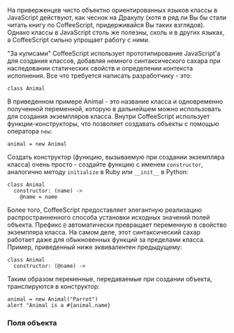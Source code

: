 На приверженцев чисто объектно ориентированных языков классы в JavaScript действуют, как чеснок на Дракулу (хотя в ряд ли Вы бы стали читать книгу по CoffeeScript, придерживайся Вы таких взглядов). Однако классы в JavaScript столь же полезны, сколь и в других языках, а CoffeeScript сильно упрощает работу с ними.

"За кулисами" CoffeeScript использует прототипирование JavaScript'а для создания классов, добавляя немного синтаксического сахара при наследовании статических свойств и определении контекста исполнения. Все что требуется написать разработчику - это:

```
class Animal
```

В приведенном примере Animal - это название класса и одновременно полученной переменной, которую в дальнейшем можно использовать для создания экземпляров класса. Внутри CoffeeScript использует функции-конструкторы, что позволяет создавать объекты с помощью оператора `new`:

```
animal = new Animal
```

Создать конструктор (функцию, вызываемую при создании экземпляра класса) очень просто - создайте функцию с именем `constructor`, аналогично методу `initialize` в Ruby или `__init__` в Python:

```
class Animal
  constructor: (name) ->
    @name = name
```

Более того, CoffeeScript предоставляет элегантную реализацию распространненного способа установки исходных значений полей объекта. Префикс `@` автоматически превращает переменную в свойство экземпляра класса. На самом деле, этот синтаксический сахар работает даже для обыкновенных функций за пределами класса. Пример, приведенный ниже эквивалентен предыдущему:

```
class Animal
  constructor: (@name) ->
```

Таким образом переменные, передаваемые при создании объекта, транслируются в конструктор:

```
animal = new Animal("Parrot")
alert "Animal is a #{animal.name}
```

### Поля объекта
